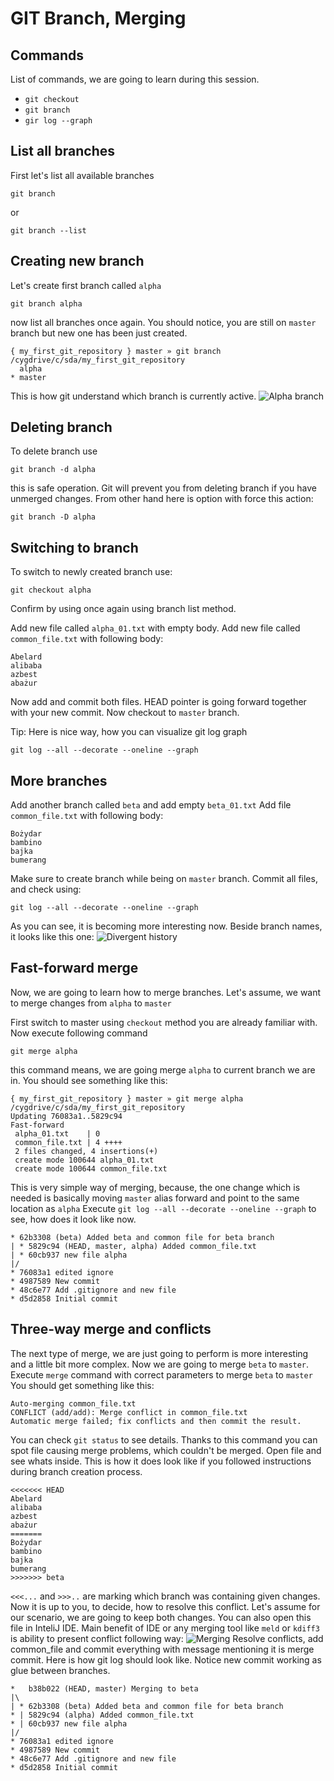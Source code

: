 # GIT Branch, Merging 

## Commands
List of commands, we are going to learn during this session.
- `git checkout`
- `git branch`
- `gir log --graph`
## List all branches
First let's list all available branches
```
git branch
```
or
```
git branch --list
```
## Creating new branch
Let's create first branch called `alpha`
```
git branch alpha
```
now list all branches once again. You should notice, you are still on `master` branch but new one has been just created.
```
{ my_first_git_repository } master » git branch                            /cygdrive/c/sda/my_first_git_repository
  alpha
* master
```
This is how git understand which branch is currently active.
![Alpha branch](alpha.png)
## Deleting branch
To delete branch use
```
git branch -d alpha
```
this is safe operation. Git will prevent you from deleting branch if you have unmerged changes.
From other hand here is option with force this action:
```
git branch -D alpha
```
## Switching to branch
To switch to newly created branch use:
```
git checkout alpha
```
Confirm by using once again using branch list method.

Add new file called `alpha_01.txt` with empty body.
Add new file called `common_file.txt` with following body:
```
Abelard
alibaba
azbest
abażur
```
Now add and commit both files.
HEAD pointer is going forward together with your new commit.
Now checkout to `master` branch.  

Tip: Here is nice way, how you can visualize git log graph
```
git log --all --decorate --oneline --graph
```
## More branches
Add another branch called `beta` and add empty `beta_01.txt` 
Add file `common_file.txt` with following body:
```
Bożydar
bambino
bajka
bumerang
```
Make sure to create branch while being on `master` branch.
Commit all files, and check using:
```
git log --all --decorate --oneline --graph
```
As you can see, it is becoming more interesting now. Beside branch names, it looks like this one:
![Divergent history](divergent_history.png)

## Fast-forward merge
Now, we are going to learn how to merge branches. Let's assume, we want to merge changes from `alpha` to `master`

First switch to master using `checkout` method you are already familiar with.
Now execute following command 
```
git merge alpha
```
this command means, we are going merge `alpha` to current branch we are in.
You should see something like this:
```
{ my_first_git_repository } master » git merge alpha                                              /cygdrive/c/sda/my_first_git_repository
Updating 76083a1..5829c94
Fast-forward
 alpha_01.txt    | 0
 common_file.txt | 4 ++++
 2 files changed, 4 insertions(+)
 create mode 100644 alpha_01.txt
 create mode 100644 common_file.txt
```
This is very simple way of merging, because, the one change which is needed is basically moving `master` alias forward and point to the same location as `alpha`
Execute `git log --all --decorate --oneline --graph` to see, how does it look like now.
```
* 62b3308 (beta) Added beta and common file for beta branch
| * 5829c94 (HEAD, master, alpha) Added common_file.txt
| * 60cb937 new file alpha
|/
* 76083a1 edited ignore
* 4987589 New commit
* 48c6e77 Add .gitignore and new file
* d5d2858 Initial commit
```
## Three-way merge and conflicts
The next type of merge, we are just going to perform is more interesting and a little bit more complex.
Now we are going to merge `beta` to `master`.
Execute `merge` command with correct parameters to merge `beta` to `master`
You should get something like this:
```
Auto-merging common_file.txt
CONFLICT (add/add): Merge conflict in common_file.txt
Automatic merge failed; fix conflicts and then commit the result.
```
You can check `git status` to see details. Thanks to this command you can spot file causing merge problems, which couldn't be merged.
Open file and see whats inside. This is how it does look like if you followed instructions during branch creation process.
```
<<<<<<< HEAD
Abelard
alibaba
azbest
abażur
=======
Bożydar
bambino
bajka
bumerang
>>>>>>> beta
```
`<<<...` and `>>>..` are marking which branch was containing given changes. Now it is up to you, to decide, how to resolve this conflict.
Let's assume for our scenario, we are going to keep both changes.
You can also open this file in InteliJ IDE. Main benefit of IDE or any merging tool like `meld` or `kdiff3` is ability to present conflict following way:
![Merging](merging.jpg)
Resolve conflicts, add common_file and commit everything with message mentioning it is merge commit.
Here is how git log should look like. Notice new commit working as glue between branches.
```
*   b38b022 (HEAD, master) Merging to beta
|\
| * 62b3308 (beta) Added beta and common file for beta branch
* | 5829c94 (alpha) Added common_file.txt
* | 60cb937 new file alpha
|/
* 76083a1 edited ignore
* 4987589 New commit
* 48c6e77 Add .gitignore and new file
* d5d2858 Initial commit
```

